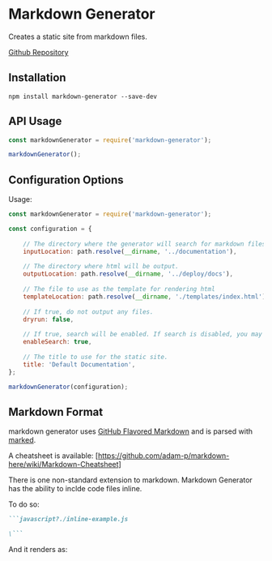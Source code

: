 # Markdown Generator

Creates a static site from markdown files.

[Github Repository](https://github.com/s33r/markdown-generator)

## Installation

```shell
npm install markdown-generator --save-dev
```


## API Usage

```javascript
const markdownGenerator = require('markdown-generator');

markdownGenerator();

```

## Configuration Options

Usage:
```javascript
const markdownGenerator = require('markdown-generator');

const configuration = {
    
    // The directory where the generator will search for markdown files.
    inputLocation: path.resolve(__dirname, '../documentation'),
    
    // The directory where html will be output.
    outputLocation: path.resolve(__dirname, '../deploy/docs'),
    
    // The file to use as the template for rendering html
    templateLocation: path.resolve(__dirname, './templates/index.html'),
    
    // If true, do not output any files.
    dryrun: false,
    
    // If true, search will be enabled. If search is disabled, you may want to remove it from the default template.
    enableSearch: true,
    
    // The title to use for the static site.
    title: 'Default Documentation',    
};

markdownGenerator(configuration);

```

## Markdown Format
markdown generator uses [GitHub Flavored Markdown](https://github.github.com/gfm/) and is parsed with [marked](https://github.com/markedjs/marked). 

A cheatsheet is available: [https://github.com/adam-p/markdown-here/wiki/Markdown-Cheatsheet]

There is one non-standard extension to markdown. Markdown Generator has the ability to inclde code files inline. 

To do so:

```markdown
```javascript?./inline-example.js

\```
```

And it renders as:
```javascript?./inline-example.js

```